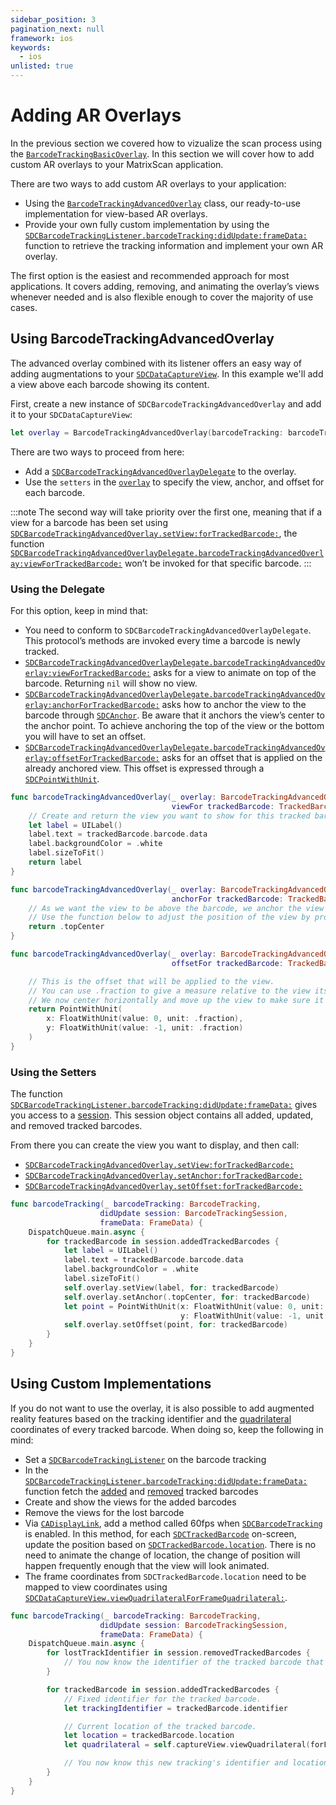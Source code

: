 ```yaml
---
sidebar_position: 3
pagination_next: null
framework: ios
keywords:
  - ios
unlisted: true
---
```


# Adding AR Overlays

In the previous section we covered how to vizualize the scan process using the [`BarcodeTrackingBasicOverlay`](https://docs.scandit.com/data-capture-sdk/ios/barcode-capture/api/ui/barcode-tracking-basic-overlay.html#class-scandit.datacapture.barcode.tracking.ui.BarcodeTrackingBasicOverlay). In this section we will cover how to add custom AR overlays to your MatrixScan application.

There are two ways to add custom AR overlays to your application:

* Using the [`BarcodeTrackingAdvancedOverlay`](https://docs.scandit.com/data-capture-sdk/ios/barcode-capture/api/ui/barcode-tracking-advanced-overlay.html#class-scandit.datacapture.barcode.tracking.ui.BarcodeTrackingAdvancedOverlay) class, our ready-to-use implementation for view-based AR overlays.
* Provide your own fully custom implementation by using the [`SDCBarcodeTrackingListener.barcodeTracking:didUpdate:frameData:`](https://docs.scandit.com/data-capture-sdk/ios/barcode-capture/api/barcode-tracking-listener.html#method-scandit.datacapture.barcode.tracking.IBarcodeTrackingListener.OnSessionUpdated) function to retrieve the tracking information and implement your own AR overlay.

The first option is the easiest and recommended approach for most applications. It covers adding, removing, and animating the overlay’s views whenever needed and is also flexible enough to cover the majority of use cases.

## Using BarcodeTrackingAdvancedOverlay

The advanced overlay combined with its listener offers an easy way of adding augmentations to your [`SDCDataCaptureView`](https://docs.scandit.com/data-capture-sdk/ios/core/api/ui/data-capture-view.html#class-scandit.datacapture.core.ui.DataCaptureView). In this example we'll add a view above each barcode showing its content.

First, create a new instance of `SDCBarcodeTrackingAdvancedOverlay` and add it to your `SDCDataCaptureView`:

```swift
let overlay = BarcodeTrackingAdvancedOverlay(barcodeTracking: barcodeTracking, for: captureView)
```

There are two ways to proceed from here:

* Add a [`SDCBarcodeTrackingAdvancedOverlayDelegate`](https://docs.scandit.com/data-capture-sdk/ios/barcode-capture/api/ui/barcode-tracking-advanced-overlay-listener.html#interface-scandit.datacapture.barcode.tracking.ui.IBarcodeTrackingAdvancedOverlayListener) to the overlay.
* Use the `setters` in the [`overlay`](https://docs.scandit.com/data-capture-sdk/ios/barcode-capture/api/ui/barcode-tracking-advanced-overlay.html#class-scandit.datacapture.barcode.tracking.ui.BarcodeTrackingAdvancedOverlay) to specify the view, anchor, and offset for each barcode.

:::note
The second way will take priority over the first one, meaning that if a view for a barcode has been set using [`SDCBarcodeTrackingAdvancedOverlay.setView:forTrackedBarcode:`](https://docs.scandit.com/data-capture-sdk/ios/barcode-capture/api/ui/barcode-tracking-advanced-overlay.html#method-scandit.datacapture.barcode.tracking.ui.BarcodeTrackingAdvancedOverlay.SetViewForTrackedBarcode), the function [`SDCBarcodeTrackingAdvancedOverlayDelegate.barcodeTrackingAdvancedOverlay:viewForTrackedBarcode:`](https://docs.scandit.com/data-capture-sdk/ios/barcode-capture/api/ui/barcode-tracking-advanced-overlay-listener.html#method-scandit.datacapture.barcode.tracking.ui.IBarcodeTrackingAdvancedOverlayListener.ViewForTrackedBarcode) won’t be invoked for that specific barcode.
:::

### Using the Delegate

For this option, keep in mind that:

* You need to conform to `SDCBarcodeTrackingAdvancedOverlayDelegate`. This protocol’s methods are invoked every time a barcode is newly tracked.
* [`SDCBarcodeTrackingAdvancedOverlayDelegate.barcodeTrackingAdvancedOverlay:viewForTrackedBarcode:`](https://docs.scandit.com/data-capture-sdk/ios/barcode-capture/api/ui/barcode-tracking-advanced-overlay-listener.html#method-scandit.datacapture.barcode.tracking.ui.IBarcodeTrackingAdvancedOverlayListener.ViewForTrackedBarcode) asks for a view to animate on top of the barcode. Returning `nil` will show no view.
* [`SDCBarcodeTrackingAdvancedOverlayDelegate.barcodeTrackingAdvancedOverlay:anchorForTrackedBarcode:`](https://docs.scandit.com/data-capture-sdk/ios/barcode-capture/api/ui/barcode-tracking-advanced-overlay-listener.html#method-scandit.datacapture.barcode.tracking.ui.IBarcodeTrackingAdvancedOverlayListener.AnchorForTrackedBarcode) asks how to anchor the view to the barcode through [`SDCAnchor`](https://docs.scandit.com/data-capture-sdk/ios/core/api/anchor.html#enum-scandit.datacapture.core.Anchor). Be aware that it anchors the view’s center to the anchor point. To achieve anchoring the top of the view or the bottom you will have to set an offset.
* [`SDCBarcodeTrackingAdvancedOverlayDelegate.barcodeTrackingAdvancedOverlay:offsetForTrackedBarcode:`](https://docs.scandit.com/data-capture-sdk/ios/barcode-capture/api/ui/barcode-tracking-advanced-overlay-listener.html#method-scandit.datacapture.barcode.tracking.ui.IBarcodeTrackingAdvancedOverlayListener.OffsetForTrackedBarcode) asks for an offset that is applied on the already anchored view. This offset is expressed through a [`SDCPointWithUnit`](https://docs.scandit.com/data-capture-sdk/ios/core/api/common.html#struct-scandit.datacapture.core.PointWithUnit).

```swift
func barcodeTrackingAdvancedOverlay(_ overlay: BarcodeTrackingAdvancedOverlay,
                                    viewFor trackedBarcode: TrackedBarcode) -> UIView? {
    // Create and return the view you want to show for this tracked barcode. You can also return nil, to have no view for this barcode.
    let label = UILabel()
    label.text = trackedBarcode.barcode.data
    label.backgroundColor = .white
    label.sizeToFit()
    return label
}

func barcodeTrackingAdvancedOverlay(_ overlay: BarcodeTrackingAdvancedOverlay,
                                    anchorFor trackedBarcode: TrackedBarcode) -> Anchor {
    // As we want the view to be above the barcode, we anchor the view's center to the top-center of the barcode quadrilateral.
    // Use the function below to adjust the position of the view by providing an offset.
    return .topCenter
}

func barcodeTrackingAdvancedOverlay(_ overlay: BarcodeTrackingAdvancedOverlay,
                                    offsetFor trackedBarcode: TrackedBarcode) -> PointWithUnit {

    // This is the offset that will be applied to the view.
    // You can use .fraction to give a measure relative to the view itself, the sdk will take care of transforming this into pixel size.
    // We now center horizontally and move up the view to make sure it's centered and above the barcode quadrilateral by half of the view's height.
    return PointWithUnit(
        x: FloatWithUnit(value: 0, unit: .fraction),
        y: FloatWithUnit(value: -1, unit: .fraction)
    )
}
```

### Using the Setters

The function [`SDCBarcodeTrackingListener.barcodeTracking:didUpdate:frameData:`](https://docs.scandit.com/data-capture-sdk/ios/barcode-capture/api/barcode-tracking-listener.html#method-scandit.datacapture.barcode.tracking.IBarcodeTrackingListener.OnSessionUpdated) gives you access to a [session](https://docs.scandit.com/data-capture-sdk/ios/barcode-capture/api/barcode-tracking-session.html#class-scandit.datacapture.barcode.tracking.BarcodeTrackingSession). This session object contains all added, updated, and removed tracked barcodes. 

From there you can create the view you want to display, and then call:
* [`SDCBarcodeTrackingAdvancedOverlay.setView:forTrackedBarcode:`](https://docs.scandit.com/data-capture-sdk/ios/barcode-capture/api/ui/barcode-tracking-advanced-overlay.html#method-scandit.datacapture.barcode.tracking.ui.BarcodeTrackingAdvancedOverlay.SetViewForTrackedBarcode)
* [`SDCBarcodeTrackingAdvancedOverlay.setAnchor:forTrackedBarcode:`](https://docs.scandit.com/data-capture-sdk/ios/barcode-capture/api/ui/barcode-tracking-advanced-overlay.html#method-scandit.datacapture.barcode.tracking.ui.BarcodeTrackingAdvancedOverlay.SetAnchorForTrackedBarcode)
* [`SDCBarcodeTrackingAdvancedOverlay.setOffset:forTrackedBarcode:`](https://docs.scandit.com/data-capture-sdk/ios/barcode-capture/api/ui/barcode-tracking-advanced-overlay.html#method-scandit.datacapture.barcode.tracking.ui.BarcodeTrackingAdvancedOverlay.SetOffsetForTrackedBarcode)

```swift
func barcodeTracking(_ barcodeTracking: BarcodeTracking,
                    didUpdate session: BarcodeTrackingSession,
                    frameData: FrameData) {
    DispatchQueue.main.async {
        for trackedBarcode in session.addedTrackedBarcodes {
            let label = UILabel()
            label.text = trackedBarcode.barcode.data
            label.backgroundColor = .white
            label.sizeToFit()
            self.overlay.setView(label, for: trackedBarcode)
            self.overlay.setAnchor(.topCenter, for: trackedBarcode)
            let point = PointWithUnit(x: FloatWithUnit(value: 0, unit: .fraction),
                                      y: FloatWithUnit(value: -1, unit: .fraction))
            self.overlay.setOffset(point, for: trackedBarcode)
        }
    }
}
```

## Using Custom Implementations

If you do not want to use the overlay, it is also possible to add augmented reality features based on the tracking identifier and the [quadrilateral](https://docs.scandit.com/data-capture-sdk/ios/core/api/common.html#struct-scandit.datacapture.core.Quadrilateral) coordinates of every tracked barcode. When doing so, keep the following in mind:

* Set a [`SDCBarcodeTrackingListener`](https://docs.scandit.com/data-capture-sdk/ios/barcode-capture/api/barcode-tracking-listener.html#interface-scandit.datacapture.barcode.tracking.IBarcodeTrackingListener) on the barcode tracking
* In the [`SDCBarcodeTrackingListener.barcodeTracking:didUpdate:frameData:`](https://docs.scandit.com/data-capture-sdk/ios/barcode-capture/api/barcode-tracking-listener.html#method-scandit.datacapture.barcode.tracking.IBarcodeTrackingListener.OnSessionUpdated) function fetch the [added](https://docs.scandit.com/data-capture-sdk/ios/barcode-capture/api/barcode-tracking-session.html#property-scandit.datacapture.barcode.tracking.BarcodeTrackingSession.AddedTrackedBarcodes) and [removed](https://docs.scandit.com/data-capture-sdk/ios/barcode-capture/api/barcode-tracking-session.html#property-scandit.datacapture.barcode.tracking.BarcodeTrackingSession.RemovedTrackedBarcodes) tracked barcodes
* Create and show the views for the added barcodes
* Remove the views for the lost barcode
* Via [`CADisplayLink`](https://developer.apple.com/documentation/quartzcore/cadisplaylink), add a method called 60fps when [`SDCBarcodeTracking`](https://docs.scandit.com/data-capture-sdk/ios/barcode-capture/api/barcode-tracking.html#class-scandit.datacapture.barcode.tracking.BarcodeTracking) is enabled. In this method, for each [`SDCTrackedBarcode`](https://docs.scandit.com/data-capture-sdk/ios/barcode-capture/api/tracked-barcode.html#class-scandit.datacapture.barcode.tracking.TrackedBarcode) on-screen, update the position based on [`SDCTrackedBarcode.location`](https://docs.scandit.com/data-capture-sdk/ios/barcode-capture/api/tracked-barcode.html#property-scandit.datacapture.barcode.tracking.TrackedBarcode.Location). There is no need to animate the change of location, the change of position will happen frequently enough that the view will look animated.
* The frame coordinates from `SDCTrackedBarcode.location` need to be mapped to view coordinates using [`SDCDataCaptureView.viewQuadrilateralForFrameQuadrilateral:`](https://docs.scandit.com/data-capture-sdk/ios/core/api/ui/data-capture-view.html#method-scandit.datacapture.core.ui.DataCaptureView.MapFrameQuadrilateralToView).

```swift
func barcodeTracking(_ barcodeTracking: BarcodeTracking,
                    didUpdate session: BarcodeTrackingSession,
                    frameData: FrameData) {
    DispatchQueue.main.async {
        for lostTrackIdentifier in session.removedTrackedBarcodes {
            // You now know the identifier of the tracked barcode that has been lost. Usually here you would remove the views associated.
        }

        for trackedBarcode in session.addedTrackedBarcodes {
            // Fixed identifier for the tracked barcode.
            let trackingIdentifier = trackedBarcode.identifier

            // Current location of the tracked barcode.
            let location = trackedBarcode.location
            let quadrilateral = self.captureView.viewQuadrilateral(forFrameQuadrilateral: location)

            // You now know this new tracking's identifier and location. Usually here you would create and show the views.
        }
    }
}
```